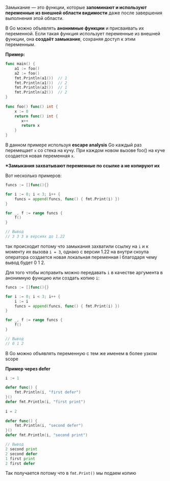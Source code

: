 Замыкание — это функции, которые **запоминают и используют переменные из внешней области видимости** даже после завершения выполнения этой области.

В Go можно объявлять **анонимные функции** и присваивать их переменной. Если такая функция использует переменные из внешней функции, она **создаёт замыкание**, сохраняя доступ к этим переменным.

**Пример:**

```go
func main() {  
    a1 := foo()
    a2 := foo()
    fmt.Println(a1())  // 1
    fmt.Println(a1())  // 2
    fmt.Println(a2())  // 1
    fmt.Println(a2())  // 2
}  
  
func foo() func() int {  
    x := 0  
    return func() int {  
       x++  
       return x  
    }  
}
```

В данном примере используя **escape analysis** Go каждый раз перемещает `x` со стека на кучу.
При каждом новом вызове foo() на куче создается новая переменная `x`.

**\*Замыкания захватывают переменные по ссылке а не копируют их**

Вот несколько примеров:

```go
funcs := []func(){}

for i := 0; i < 3; i++ {
	funcs = append(funcs, func() { fmt.Print(i) })
}

for _, f := range funcs {
	f()
}

// Вывод
// 3 3 3 в версиях до 1.22
```

так происходит потому что замыкания захватили ссылку на `i` и к моменту их вызова `i = 3`, однако с версии 1.22 на внутри скоупа оператора создается новая локальная переменная i благодаря чему вывод будет 0 1 2.

Для того чтобы исправить можно передавать `i` в качестве аргумента в анонимную функцию или создать копию `i`:

```go
funcs := []func(){}

for i := 0; i < 3; i++ {
	i := i
	funcs = append(funcs, func() { fmt.Print(i) })
}

for _, f := range funcs {
	f()
}

// Вывод
// 0 1 2
```

В Go можно объявлять переменную с тем же именем в более узком scope 

**Пример через defer**

```go
i := 1  
  
defer func() {  
    fmt.Println(i, "first defer")  
}()  
defer fmt.Println(i, "first print")  
  
i = 2  
  
defer func() {  
    fmt.Println(i, "second defer")  
}()  
defer fmt.Println(i, "second print")

// Вывод
2 second print
2 second defer
1 first print
2 first defer
```

Так получается потому что в `fmt.Print()` мы подаем копию